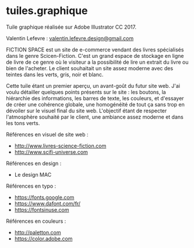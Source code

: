 # tuiles.graphique
Tuile graphique réalisée sur Adobe Illustrator CC 2017.


Valentin Lefevre : valentin.lefevre.design@gmail.com

FICTION SPACE est un site de e-commerce vendant des livres spécialisés dans le genre Scicen-Fiction.
C'est un grand espace de stockage  en ligne de livre de ce genre où le visiteur a la possibilité de lire un extrait du livre ou bien de l'acheter. Le client souhaitait un site assez moderne avec des teintes dans les verts, gris, noir et blanc.

Cette tuile étant un premier aperçu, un avant-goût du futur site web. J'ai voulu détailler quelques points présents sur le site : les boutons, la hiérarchie des informations, les barres de texte, les couleurs, et d'essayer de créer une cohérence globale, une homogénéité de tout ça sans trop en dévoiler sur le visuel final du site web.
L'objectif étant de respecter l'atmosphère souhaité par le client, une ambiance assez moderne et dans les tons verts.


Références en visuel de site web :
- http://www.livres-science-fiction.com
- http://www.scifi-universe.com

Références en design :
- Le design MAC

Références en typo :
- https://fonts.google.com
- https://www.dafont.com/fr/
- https://fontsinuse.com

Références en couleurs :
- http://paletton.com
- https://color.adobe.com
